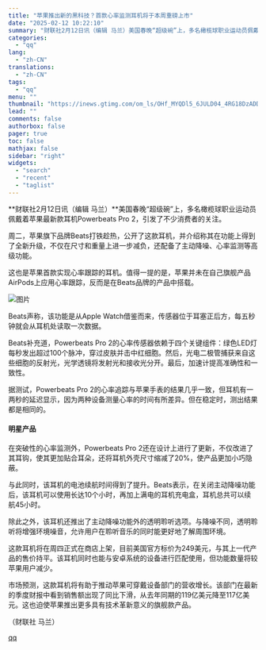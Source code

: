 ```yaml
---
title: "苹果推出新的黑科技？首款心率监测耳机将于本周重磅上市"
date: "2025-02-12 10:22:10"
summary: "财联社2月12日讯（编辑 马兰）美国春晚“超级碗”上，多名橄榄球职业运动员佩戴着苹果最新款耳机Pow..."
categories:
  - "qq"
lang:
  - "zh-CN"
translations:
  - "zh-CN"
tags:
  - "qq"
menu: ""
thumbnail: "https://inews.gtimg.com/om_ls/OHf_MYQDl5_6JULD04_4RG18DzADDu1mnP02jg3LqdMScAA_640360/0"
lead: ""
comments: false
authorbox: false
pager: true
toc: false
mathjax: false
sidebar: "right"
widgets:
  - "search"
  - "recent"
  - "taglist"
---
```


**财联社2月12日讯（编辑 马兰）**美国春晚“超级碗”上，多名橄榄球职业运动员佩戴着苹果最新款耳机Powerbeats Pro 2，引发了不少消费者的关注。

周二，苹果旗下品牌Beats打铁趁热，公开了这款耳机，并介绍称其在功能上得到了全新升级，不仅在尺寸和重量上进一步减负，还配备了主动降噪、心率监测等高级功能。

这也是苹果首款实现心率跟踪的耳机。值得一提的是，苹果并未在自己旗舰产品AirPods上应用心率跟踪，反而是在Beats品牌的产品中搭载。

![图片](https://inews.gtimg.com/om_bt/OIGazXR0P38QugWCbunCyFnx2dymgHaKiAIq6ATm91I4EAA/641)

Beats声称，该功能是从Apple Watch借鉴而来，传感器位于耳塞正后方，每五秒钟就会从耳机处读取一次数据。

Beats补充道，Powerbeats Pro 2的心率传感器依赖于四个关键组件：绿色LED灯每秒发出超过100个脉冲，穿过皮肤并击中红细胞。然后，光电二极管捕获来自这些细胞的反射光，光学透镜将发射光和接收光分开。最后，加速计提高准确性和一致性。

据测试，Powerbeats Pro 2的心率追踪与苹果手表的结果几乎一致，但耳机有一两秒的延迟显示，因为两种设备测量心率的时间有所差异。但在稳定时，测出结果都是相同的。

#### 明星产品

在突破性的心率监测外，Powerbeats Pro 2还在设计上进行了更新，不仅改进了其耳钩，使其更加贴合耳朵，还将耳机外壳尺寸缩减了20%，使产品更加小巧隐蔽。

与此同时，该耳机的电池续航时间得到了提升。Beats表示，在关闭主动降噪功能后，该耳机可以使用长达10个小时，再加上满电的耳机充电盒，耳机总共可以续航45小时。

除此之外，该耳机还推出了主动降噪功能外的透明聆听选项。与降噪不同，透明聆听将增强环境噪音，允许用户在聆听音乐的同时能更好地了解周围环境。

这款耳机将在周四正式在商店上架，目前美国官方标价为249美元，与其上一代产品的售价持平。该耳机同时也能与安卓系统的设备进行匹配使用，但功能数量将较苹果用户减少。

市场预测，这款耳机将有助于推动苹果可穿戴设备部门的营收增长。该部门在最新的季度财报中看到销售额出现了同比下滑，从去年同期的119亿美元降至117亿美元。这也迫使苹果推出更多具有技术革新意义的旗舰款产品。

（财联社 马兰）

[qq](https://new.qq.com/rain/a/20250212A02SJB00)
